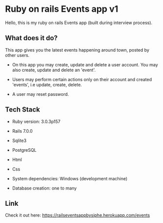 # Ruby on rails Events app v1

Hello, this is my ruby on rails Events app (built during interview process).

## What does it do?
This app gives you the latest events happening around town, posted by other users.

- On this app you may create, update and delete a user account. You may also create, update and delete an 'event'.

- Users may perform certain actions only on their account and created 'events', i.e update, create, delete.

- A user may reset password.

## Tech Stack

- Ruby version: 3.0.3p157

- Rails 7.0.0

- Sqlite3

- PostgreSQL

- Html

- Css

- System dependencies: Windows (development machine)

- Database creation: one to many

## Link

Check it out here: https://railseventsappbysiphe.herokuapp.com/events
